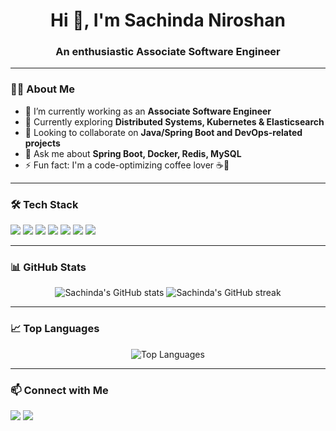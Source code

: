 <h1 align="center">Hi 👋, I'm Sachinda Niroshan</h1>
<h3 align="center">An enthusiastic Associate Software Engineer</h3>

---

### 👨‍💻 About Me

- 🔭 I’m currently working as an **Associate Software Engineer**
- 🌱 Currently exploring **Distributed Systems, Kubernetes & Elasticsearch**
- 👯 Looking to collaborate on **Java/Spring Boot and DevOps-related projects**
- 💬 Ask me about **Spring Boot, Docker, Redis, MySQL**
- ⚡ Fun fact: I'm a code-optimizing coffee lover ☕🚀

---

### 🛠️ Tech Stack

<p>
  <img src="https://img.shields.io/badge/Java-ED8B00?style=for-the-badge&logo=openjdk&logoColor=white"/>
  <img src="https://img.shields.io/badge/SpringBoot-6DB33F?style=for-the-badge&logo=springboot&logoColor=white"/>
  <img src="https://img.shields.io/badge/Docker-2496ED?style=for-the-badge&logo=docker&logoColor=white"/>
  <img src="https://img.shields.io/badge/Kubernetes-326CE5?style=for-the-badge&logo=kubernetes&logoColor=white"/>
  <img src="https://img.shields.io/badge/Elasticsearch-005571?style=for-the-badge&logo=elasticsearch&logoColor=white"/>
  <img src="https://img.shields.io/badge/MySQL-4479A1?style=for-the-badge&logo=mysql&logoColor=white"/>
  <img src="https://img.shields.io/badge/Redis-DC382D?style=for-the-badge&logo=redis&logoColor=white"/>
</p>

---

### 📊 GitHub Stats

<p align="center">
  <img src="https://github-readme-stats.vercel.app/api?username=sachindaniroshan&show_icons=true&theme=radical" alt="Sachinda's GitHub stats"/>
  <img src="https://github-readme-streak-stats.herokuapp.com/?user=sachindaniroshan&theme=radical" alt="Sachinda's GitHub streak"/>
</p>

---

### 📈 Top Languages

<p align="center">
  <img src="https://github-readme-stats.vercel.app/api/top-langs/?username=sachindaniroshan&layout=compact&theme=radical" alt="Top Languages"/>
</p>

---

### 📫 Connect with Me

<p>
  <a href="mailto:sachinda.nirosh@gmail.com"><img src="https://img.shields.io/badge/Gmail-D14836?style=for-the-badge&logo=gmail&logoColor=white" /></a>
  <a href="
https://www.linkedin.com/in/sachinda-niroshan-45468a22b"><img src="https://img.shields.io/badge/LinkedIn-0077B5?style=for-the-badge&logo=linkedin&logoColor=white" /></a>
</p>
